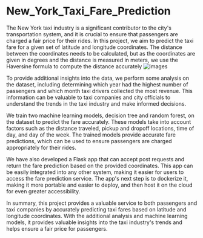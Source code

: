 # New_York_Taxi_Fare_Prediction

The New York taxi industry is a significant contributor to the city's transportation system, and it is crucial to ensure that passengers are charged a fair price for their rides. In this project, we aim to predict the taxi fare for a given set of latitude and longitude coordinates. The distance between the coordinates needs to be calculated, but as the coordinates are given in degrees and the distance is measured in meters, we use the Haversine formula to compute the distance accurately
![images](https://user-images.githubusercontent.com/120264399/233766974-d6d4d8e5-d414-4bae-9760-bc53d66c9090.jpg)

To provide additional insights into the data, we perform some analysis on the dataset, including determining which year had the highest number of passengers and which month taxi drivers collected the most revenue. This information can be valuable to taxi companies and city officials to understand the trends in the taxi industry and make informed decisions.

We train two machine learning models, decision tree and random forest, on the dataset to predict the fare accurately. These models take into account factors such as the distance traveled, pickup and dropoff locations, time of day, and day of the week. The trained models provide accurate fare predictions, which can be used to ensure passengers are charged appropriately for their rides.

We have also developed a Flask app that can accept post requests and return the fare prediction based on the provided coordinates. This app can be easily integrated into any other system, making it easier for users to access the fare prediction service. The app's next step is to dockerize it, making it more portable and easier to deploy, and then host it on the cloud for even greater accessibility.

In summary, this project provides a valuable service to both passengers and taxi companies by accurately predicting taxi fares based on latitude and longitude coordinates. With the additional analysis and machine learning models, it provides valuable insights into the taxi industry's trends and helps ensure a fair price for passengers.
